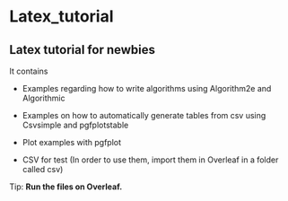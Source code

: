 # Latex_tutorial
## Latex tutorial for newbies

It contains 

- Examples regarding how to write algorithms using Algorithm2e and Algorithmic

- Examples on how to automatically generate tables from csv using Csvsimple and pgfplotstable

- Plot examples with pgfplot

- CSV for test (In order to use them, import them in Overleaf in a folder called csv)

Tip: **Run the files on Overleaf.** 

